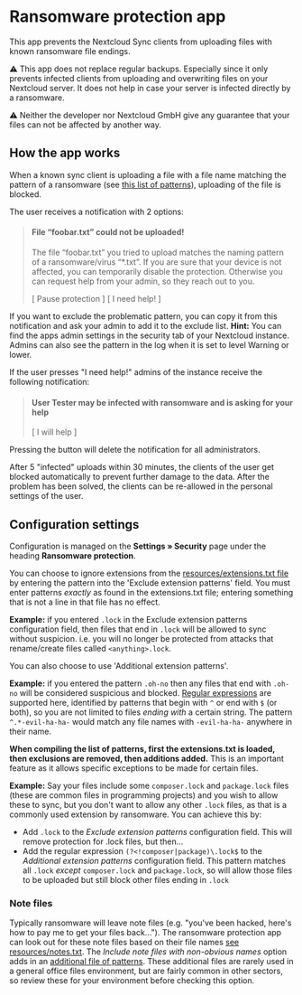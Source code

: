# Ransomware protection app

This app prevents the Nextcloud Sync clients from uploading files with known ransomware file endings.

⚠️ This app does not replace regular backups. Especially since it only prevents infected clients from uploading and overwriting files on your Nextcloud server. It does not help in case your server is infected directly by a ransomware.

⚠️ Neither the developer nor Nextcloud GmbH give any guarantee that your files can not be affected by another way.

## How the app works

When a known sync client is uploading a file with a file name matching the pattern of a ransomware (see [this list of patterns](resources/extensions.txt)), uploading of the file is blocked.

The user receives a notification with 2 options:

> #### File “foobar.txt” could not be uploaded!
>
> The file “foobar.txt” you tried to upload matches the naming pattern of a ransomware/virus “\*.txt”.
> If you are sure that your device is not affected, you can temporarily disable the protection.
> Otherwise you can request help from your admin, so they reach out to you.
>
> [ Pause protection ]  [ I need help! ]

If you want to exclude the problematic pattern, you can copy it from this notification and ask your admin to add it to the exclude list. **Hint:** You can find the apps admin settings in the security tab of your Nextcloud instance. Admins can also see the pattern in the log when it is set to level Warning or lower.

If the user presses "I need help!" admins of the instance receive the following notification:

>  #### User Tester may be infected with ransomware and is asking for your help
>  [ I will help ]

Pressing the button will delete the notification for all administrators.


After 5 "infected" uploads within 30 minutes, the clients of the user get blocked automatically to prevent further damage to the data. After the problem has been solved, the clients can be re-allowed in the personal settings of the user.

## Configuration settings

Configuration is managed on the **Settings » Security** page under the heading **Ransomware protection**.

You can choose to ignore extensions from the [resources/extensions.txt file](https://github.com/nextcloud/ransomware_protection/blob/master/resources/extensions.txt "Link to the latest version of this file on Github. This may differ from your locally installed version.") by entering the pattern into the 'Exclude extension patterns' field. You must enter patterns *exactly* as found in the extensions.txt file; entering something that is not a line in that file has no effect.

**Example:** if you entered `.lock` in the Exclude extension patterns configuration field, then files that end in `.lock` will be allowed to sync without suspicion. i.e. you will no longer be protected from attacks that rename/create files called `<anything>.lock`.

You can also choose to use 'Additional extension patterns'.

**Example:** if you entered the pattern `.oh-no` then any files that end with `.oh-no` will be considered suspicious and blocked. [Regular expressions](https://en.wikipedia.org/wiki/Regular_expression "Wikipedia's definition of regular expressions") are supported here, identified by patterns that begin with `^` or end with `$` (or both), so you are not limited to files *ending with* a certain string. The pattern `^.*-evil-ha-ha-` would match any file names with `-evil-ha-ha-` anywhere in their name.

**When compiling the list of patterns, first the extensions.txt is loaded, then exclusions are removed, then additions added.** This is an important feature as it allows specific exceptions to be made for certain files.

**Example:** Say your files include some `composer.lock` and `package.lock` files (these are common files in programming projects) and you wish to allow these to sync, but you don't want to allow any other `.lock` files, as that is a commonly used extension by ransomware. You can achieve this by:

- Add `.lock` to the *Exclude extension patterns* configuration field. This will remove protection for .lock files, but then...
- Add the regular expression `(?<!composer|package)\.lock$` to the *Additional extension patterns* configuration field. This pattern matches all `.lock` *except* `composer.lock` and `package.lock`, so will allow those files to be uploaded but still block other files ending in `.lock`

### Note files

Typically ransomware will leave note files (e.g. "you've been hacked, here's how to pay me to get your files back..."). The ransomware protection app can look out for these note files based on their file names [see resources/notes.txt](https://github.com/nextcloud/ransomware_protection/blob/master/resources/notes.txt). The *Include note files with non-obvious names* option adds in an [additional file of patterns](https://github.com/nextcloud/ransomware_protection/blob/master/resources/notes-biased.txt). These additional files are rarely used in a general office files environment, but are fairly common in other sectors, so review these for your environment before checking this option.

